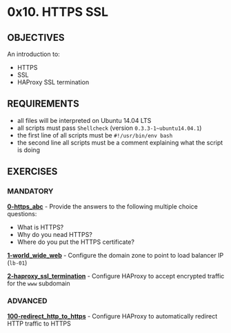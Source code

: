 # 0x10. HTTPS SSL   

## OBJECTIVES   
An introduction to:   
   * HTTPS   
   * SSL   
   * HAProxy SSL termination   

## REQUIREMENTS   
   * all files will be interpreted on Ubuntu 14.04 LTS
   * all scripts must pass `Shellcheck` (version `0.3.3-1~ubuntu14.04.1`)
   * the first line of all scripts must be `#!/usr/bin/env bash`
   * the second line all scripts must be a comment explaining what the script is doing 

## EXERCISES   

### MANDATORY   

**[0-https_abc](0-https_abc)** - Provide the answers to the following multiple choice questions:   
   * What is HTTPS?   
   * Why do you nead HTTPS?   
   * Where do you put the HTTPS certificate?   

**[1-world_wide_web](1-world_wide_web)** - Configure the domain zone to point to load balancer IP (`lb-01`)   

**[2-haproxy_ssl_termination](2-haproxy_ssl_termination)** - Configure HAProxy to accept encrypted traffic for the `www` subdomain   

### ADVANCED   

**[100-redirect_http_to_https](100-redirect_http_to_https)** - Configure HAProxy to automatically redirect HTTP traffic to HTTPS   
